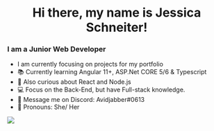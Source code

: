 <h1 align="center">Hi there, my name is Jessica Schneiter! </h1>

### I am a Junior Web Developer

* I am currently focusing on projects for my portfolio
* 📚 Currently learning Angular 11+, ASP.Net CORE 5/6 & Typescript
* 🤔 Also curious about React and Node.js
* 💻 Focus on the Back-End, but have Full-stack knowledge. 
* 💬 Message me on Discord: Avidjabber#0613
* 👩 Pronouns: She/ Her

<img align="center" src="https://github-readme-stats.anuraghazra1.vercel.app/api/top-langs/?username=Jschne3&layout=compact&theme=radical" />
